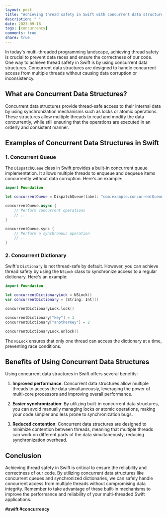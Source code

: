 ```yaml
---
layout: post
title: "Achieving thread safety in Swift with concurrent data structures"
description: " "
date: 2023-09-18
tags: [concurrency]
comments: true
share: true
---
```


In today's multi-threaded programming landscape, achieving thread safety is crucial to prevent data races and ensure the correctness of our code. One way to achieve thread safety in Swift is by using concurrent data structures. Concurrent data structures are designed to handle concurrent access from multiple threads without causing data corruption or inconsistency.

## What are Concurrent Data Structures?

Concurrent data structures provide thread-safe access to their internal data by using synchronization mechanisms such as locks or atomic operations. These structures allow multiple threads to read and modify the data concurrently, while still ensuring that the operations are executed in an orderly and consistent manner.

## Examples of Concurrent Data Structures in Swift

### 1. Concurrent Queue

The `DispatchQueue` class in Swift provides a built-in concurrent queue implementation. It allows multiple threads to enqueue and dequeue items concurrently without data corruption. Here's an example:

```swift
import Foundation

let concurrentQueue = DispatchQueue(label: "com.example.concurrentQueue", attributes: .concurrent)

concurrentQueue.async {
    // Perform concurrent operations
    // ...
}

concurrentQueue.sync {
    // Perform a synchronous operation
    // ...
}
```

### 2. Concurrent Dictionary

Swift's `Dictionary` is not thread-safe by default. However, you can achieve thread safety by using the `NSLock` class to synchronize access to a regular dictionary. Here's an example:

```swift
import Foundation

let concurrentDictionaryLock = NSLock()
var concurrentDictionary = [String: Int]()

concurrentDictionaryLock.lock()

concurrentDictionary["key"] = 1
concurrentDictionary["anotherKey"] = 2

concurrentDictionaryLock.unlock()
```

The `NSLock` ensures that only one thread can access the dictionary at a time, preventing race conditions.

## Benefits of Using Concurrent Data Structures

Using concurrent data structures in Swift offers several benefits:

1. **Improved performance**: Concurrent data structures allow multiple threads to access the data simultaneously, leveraging the power of multi-core processors and improving overall performance.

2. **Easier synchronization**: By utilizing built-in concurrent data structures, you can avoid manually managing locks or atomic operations, making your code simpler and less prone to synchronization bugs.

3. **Reduced contention**: Concurrent data structures are designed to minimize contention between threads, meaning that multiple threads can work on different parts of the data simultaneously, reducing synchronization overhead.

## Conclusion

Achieving thread safety in Swift is critical to ensure the reliability and correctness of our code. By utilizing concurrent data structures like concurrent queues and synchronized dictionaries, we can safely handle concurrent access from multiple threads without compromising data integrity. Remember to take advantage of these built-in mechanisms to improve the performance and reliability of your multi-threaded Swift applications.

**#swift #concurrency**
